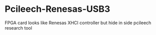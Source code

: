 # Pcileech-Renesas-USB3
FPGA card looks like Renesas XHCI controller but hide in side pcileech research tool
